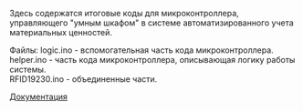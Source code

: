 Здесь содержатся итоговые коды для микроконтроллера,  
управляющего "умным шкафом" в системе автоматизированного учета материальных ценностей.  

Файлы:
logic.ino - вспомогательная часть кода микроконтроллера.  
helper.ino - часть кода микроконтроллера, описывающая логику работы системы.  
RFID19230.ino - объединенные части.  
  
[Документация](https://drive.google.com/open?id=1JADRwTJt7cAj_-P8lrEZxmPDdwWShgJ6)
